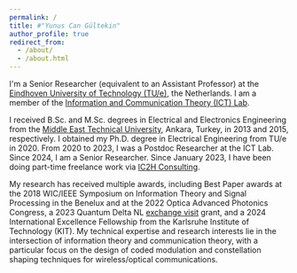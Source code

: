 ```yaml
---
permalink: /
title: #"Yunus Can Gültekin"
author_profile: true
redirect_from: 
  - /about/
  - /about.html
---
```


I'm a Senior Researcher (equivalent to an Assistant Professor) at the [Eindhoven University of Technology (TU/e)](https://www.tue.nl/en/), the Netherlands. I am a member of the [Information and Communication Theory (ICT) Lab](https://www.tue-ictlab.nl/).

I received B.Sc. and M.Sc. degrees in Electrical and Electronics Engineering from the [Middle East Technical University](https://www.metu.edu.tr/), Ankara, Turkey, in 2013 and 2015, respectively. I obtained my Ph.D. degree in Electrical Engineering from TU/e in 2020. From 2020 to 2023, I was a Postdoc Researcher at the ICT Lab. Since 2024, I am a Senior Researcher. Since January 2023, I have been doing part-time freelance work via [IC2H Consulting](https://www.ic2h.nl/).

My research has received multiple awards, including Best Paper awards at the 2018 WIC/IEEE Symposium on Information Theory and Signal Processing in the Benelux and at the 2022 Optica Advanced Photonics Congress, a 2023 Quantum Delta NL [exchange visit](https://quantumdelta.nl/news/qdnl-visitor-s-programme-update-yunus-can-gueltekin-and-fenglei-gu) grant, and a 2024 International Excellence Fellowship from the Karlsruhe Institute of Technology (KIT). My technical expertise and research interests lie in the intersection of information theory and communication theory, with a particular focus on the design of coded modulation and constellation shaping techniques for wireless/optical communications.




